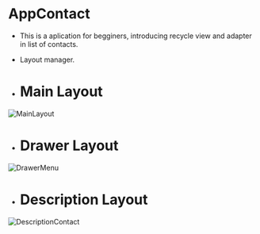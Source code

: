 # AppContact

- This is a aplication for begginers, introducing recycle view and adapter in list of contacts.
- Layout manager.

- # Main Layout 

![MainLayout](https://user-images.githubusercontent.com/13007030/125514085-61e109ea-8b85-4aed-b959-964c915c0c72.png)

- # Drawer Layout

![DrawerMenu](https://user-images.githubusercontent.com/13007030/125514341-a0c69b4c-a7c6-4fc4-8617-2eeb2e5765c0.png)

- # Description Layout

![DescriptionContact](https://user-images.githubusercontent.com/13007030/125514488-e8bf672f-ef37-4611-a6e5-f0cbb5d118b0.png)
